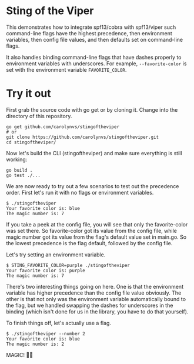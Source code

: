 # Sting of the Viper

This demonstrates how to integrate spf13/cobra with spf13/viper such command-line flags have the highest precedence,
then environment variables, then config file values, and then defaults set on command-line flags.

It also handles binding command-line flags that have dashes properly to environment variables with underscores. 
For example, `--favorite-color` is set with the environment variable `FAVORITE_COLOR`.

# Try it out

First grab the source code with go get or by cloning it. Change into the directory of this repository.

```
go get github.com/carolynvs/stingoftheviper
# or
git clone https://github.com/carolynvs/stingoftheviper.git
cd stingoftheviper/
```

Now let's build the CLI (stingoftheviper) and make sure everything is still working:

```
go build .
go test ./...
```

We are now ready to try out a few scenarios to test out the precedence order. First let's run it with no flags
or environment variables.

```console
$ ./stingoftheviper
Your favorite color is: blue
The magic number is: 7
```

If you take a peek at the config file, you will see that only the favorite-color was set there. So favorite-color
got its value from the config file, while magic number got its value from the flag's default value set in main.go.
So the lowest precedence is the flag default, followed by the config file.

Let's try setting an environment variable.

```console
$ STING_FAVORITE_COLOR=purple ./stingoftheviper
Your favorite color is: purple
The magic number is: 7
```

There's two interesting things going on here. One is that the environment variable has higher precedence than the
config file value obviously. The other is that not only was the environment variable automatically bound to
the flag, but we handled swapping the dashes for underscores in the binding (which isn't done for us in the 
library, you have to do that yourself).

To finish things off, let's actually use a flag.

```console
$ ./stingoftheviper --number 2
Your favorite color is: blue
The magic number is: 2
```

MAGIC! 🎩✨
